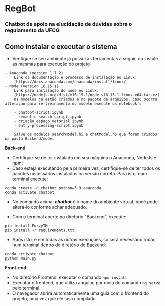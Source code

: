 # RegBot

### Chatbot de apoio na elucidação de dúvidas sobre o regulamento da UFCG

## Como instalar e executar o sistema

- Verifique se seu ambiente já possui as ferramentas a seguir, ou instale as mesmas para execução do projeto
```
- Anaconda (version 1.7.2)
	Link da documentação e processo de instalação no Linux:
	[https://docs.anaconda.com/anaconda/install/linux/]
- Node (version 16.15.1)
	Link para instalação do node no Linux:
	[https://nodejs.org/dist/v16.15.1/node-v16.15.1-linux-x64.tar.xz]
	Os modelos já estão criados e no pacote de arquivos, caso ocorra alteração para re-treinamento do modelo execute os notebook’s

	- chatbot-script.ipynb
	- semantic-search-script.ipynb
	- criação_espaço_vetorial.ipynb
	- entry-processing-script.ipynb
	
	Salve os modelos searchModel.h5 e chatModel.h5 que foram criados na pasta Backend/model

```
**Back-end**

- Certifique-se de ter instalado em sua máquina o Anaconda, NodeJs e npm;
- Caso esteja executando pela primeira vez, certifique-se de ter todos os pacotes necessários instalados na versão correta. Para isto, num terminal execute:
 
```
conda create -n chatbot python=3.9 anaconda
conda activate chatbot

```
- No comando acima, ***chatbot*** é o nome do ambiente virtual. Você pode alterá-lo conforme achar adequado.

- Com o terminal aberto no diretório "Backend", execute:

```
pip install FuzzyTM
pip install -r requirements.txt

```
- Após isto, e em todas as outras execuções, só será necessário rodar, num terminal dentro do diretório do Backend:

```
conda activate chatbot
python main.py

```

**Front-end**

- No diretório Frontend, executar o comando ```npm install``` 
- Executar o frontend, que utiliza angular, por meio do comando ```ng serve``` pelo terminal
- O navegador abrirá automaticamente uma guia com o frontend do projeto, uma vez que ele seja compilado
